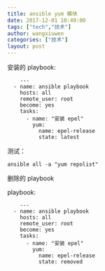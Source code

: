 ```yaml
---
title: ansible yum 模块
date: 2017-12-01 10:49:00
tags: ["tech","技术"]
author: wangxiuwen
categories: ["技术"]
layout: post
---
```


安装的 playbook:

		---
	  - name: ansible playbook
		hosts: all
		remote_user: root
		become: yes
		tasks:
		  - name: "安装 epel"
			yum:
			  name: epel-release
			  state: latest
			  
测试：

	ansible all -a "yum repolist"
	
删除的 playbook


playbook:

		---
	  - name: ansible playbook
		hosts: all
		remote_user: root
		become: yes
		tasks:
		  - name: "安装 epel"
			yum:
			  name: epel-release
			  state: removed